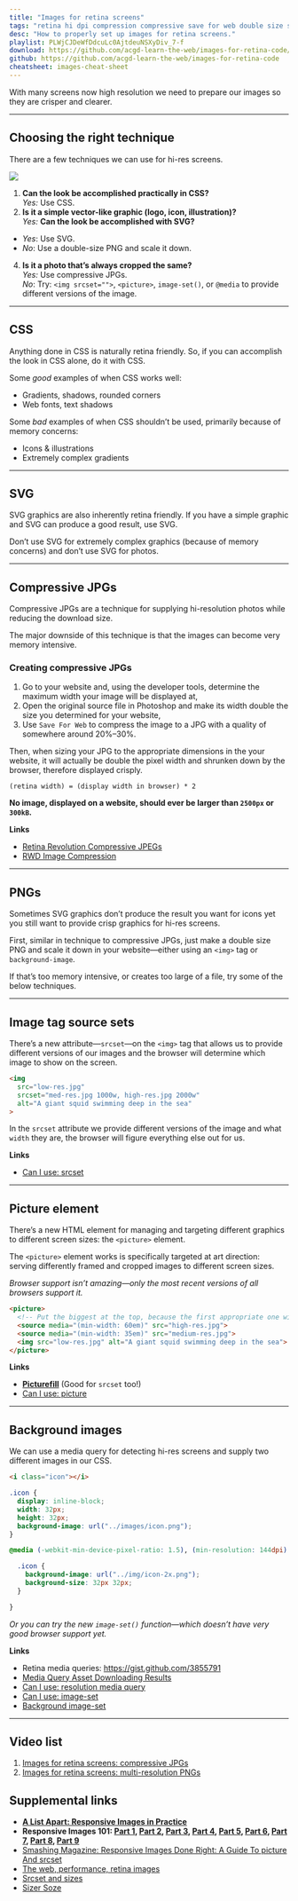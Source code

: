 ```yaml
---
title: "Images for retina screens"
tags: "retina hi dpi compression compressive save for web double size source sets picture source jpeg png svg images"
desc: "How to properly set up images for retina screens."
playlist: PLWjCJDeWfDdcuLc0AjtdeuNSXyDiv_7-f
download: https://github.com/acgd-learn-the-web/images-for-retina-code/archive/master.zip
github: https://github.com/acgd-learn-the-web/images-for-retina-code
cheatsheet: images-cheat-sheet
---
```


With many screens now high resolution we need to prepare our images so they are crisper and clearer.

---

## Choosing the right technique

There are a few techniques we can use for hi-res screens.

![](flow-chart.png)

1. **Can the look be accomplished practically in CSS?**
  <br>*Yes:* Use CSS.
2. **Is it a simple vector-like graphic (logo, icon, illustration)?**
  <br>*Yes:* **Can the look be accomplished with SVG?**
  - *Yes*: Use SVG.
  - *No*: Use a double-size PNG and scale it down.
4. **Is it a photo that’s always cropped the same?**
  <br>*Yes:* Use compressive JPGs.
  <br>*No*: Try: `<img srcset="">`, `<picture>`, `image-set()`, or `@media` to provide different versions of the image.

---

## CSS

Anything done in CSS is naturally retina friendly. So, if you can accomplish the look in CSS alone, do it with CSS.

Some *good* examples of when CSS works well:

- Gradients, shadows, rounded corners
- Web fonts, text shadows

Some *bad* examples of when CSS shouldn’t be used, primarily because of memory concerns:

- Icons & illustrations
- Extremely complex gradients

---

## SVG

SVG graphics are also inherently retina friendly. If you have a simple graphic and SVG can produce a good result, use SVG.

Don’t use SVG for extremely complex graphics (because of memory concerns) and don’t use SVG for photos.

---

## Compressive JPGs

Compressive JPGs are a technique for supplying hi-resolution photos while reducing the download size.

The major downside of this technique is that the images can become very memory intensive.

### Creating compressive JPGs

1. Go to your website and, using the developer tools, determine the maximum width your image will be displayed at,
2. Open the original source file in Photoshop and make its width double the size you determined for your website,
3. Use `Save For Web` to compress the image to a JPG with a quality of somewhere around 20%–30%.

Then, when sizing your JPG to the appropriate dimensions in the your website, it will actually be double the pixel width and shrunken down by the browser, therefore displayed crisply.

```
(retina width) = (display width in browser) * 2
```

**No image, displayed on a website, should ever be larger than `2500px` or `300kB`.**

**Links**

- [Retina Revolution Compressive JPEGs](https://www.netvlies.nl/tips-updates/algemeen/algemeen/retina-revolution/)
- [RWD Image Compression](http://filamentgroup.com/lab/rwd_img_compression/)

---

## PNGs

Sometimes SVG graphics don’t produce the result you want for icons yet you still want to provide crisp graphics for hi-res screens.

First, similar in technique to compressive JPGs, just make a double size PNG and scale it down in your website—either using an `<img>` tag or `background-image`.

If that’s too memory intensive, or creates too large of a file, try some of the below techniques.

---

## Image tag source sets

There’s a new attribute—`srcset`—on the `<img>` tag that allows us to provide different versions of our images and the browser will determine which image to show on the screen.

```html
<img
  src="low-res.jpg"
  srcset="med-res.jpg 1000w, high-res.jpg 2000w"
  alt="A giant squid swimming deep in the sea"
>
```

In the `srcset` attribute we provide different versions of the image and what `width` they are, the browser will figure everything else out for us.

**Links**

- [Can I use: srcset](http://caniuse.com/#feat=srcset)

---

## Picture element

There’s a new HTML element for managing and targeting different graphics to different screen sizes: the `<picture>` element.

The `<picture>` element works is specifically targeted at art direction: serving differently framed and cropped images to different screen sizes.

*Browser support isn’t amazing—only the most recent versions of all browsers support it.*

```html
<picture>
  <!-- Put the biggest at the top, because the first appropriate one will be selected -->
  <source media="(min-width: 60em)" src="high-res.jpg">
  <source media="(min-width: 35em)" src="medium-res.jpg">
  <img src="low-res.jpg" alt="A giant squid swimming deep in the sea">
</picture>
```

**Links**

- **[Picturefill](http://scottjehl.github.io/picturefill/)** (Good for `srcset` too!)
- [Can I use: picture](http://caniuse.com/#feat=picture)

---

## Background images

We can use a media query for detecting hi-res screens and supply two different images in our CSS.

```html
<i class="icon"></i>
```

```css
.icon {
  display: inline-block;
  width: 32px;
  height: 32px;
  background-image: url("../images/icon.png");
}

@media (-webkit-min-device-pixel-ratio: 1.5), (min-resolution: 144dpi) {

  .icon {
    background-image: url("../img/icon-2x.png");
    background-size: 32px 32px;
  }

}
```

*Or you can try the new `image-set()` function—which doesn’t have very good browser support yet.*

**Links**

- Retina media queries: <https://gist.github.com/3855791>
- [Media Query Asset Downloading Results](http://timkadlec.com/2012/04/media-query-asset-downloading-results/)
- [Can I use: resolution media query](http://caniuse.com/#feat=css-media-resolution)
- [Can I use: image-set](http://caniuse.com/#feat=css-image-set)
- [Background image-set](http://dev.w3.org/csswg/css-images-3/#image-set-notation)

---

## Video list

1. [Images for retina screens: compressive JPGs](https://www.youtube.com/watch?v=3SzWx4_mL7A&list=PLWjCJDeWfDdcuLc0AjtdeuNSXyDiv_7-f&index=1)
2. [Images for retina screens: multi-resolution PNGs](https://www.youtube.com/watch?v=Q91vXeF0mpU&list=PLWjCJDeWfDdcuLc0AjtdeuNSXyDiv_7-f&index=2)

## Supplemental links

- **[A List Apart: Responsive Images in Practice](http://alistapart.com/article/responsive-images-in-practice)**
- **Responsive Images 101: [Part 1](http://blog.cloudfour.com/responsive-images-101-definitions/), [Part 2](http://blog.cloudfour.com/responsive-images-101-part-2-img-required/), [Part 3](http://blog.cloudfour.com/responsive-images-101-part-3-srcset-display-density/), [Part 4](http://blog.cloudfour.com/responsive-images-101-part-4-srcset-width-descriptors/), [Part 5](http://blog.cloudfour.com/responsive-images-101-part-5-sizes/), [Part 6](http://blog.cloudfour.com/responsive-images-101-part-6-picture-element/), [Part 7](http://blog.cloudfour.com/responsive-images-101-part-7-type/), [Part 8](http://blog.cloudfour.com/responsive-images-101-part-8-css-images/), [Part 9](http://blog.cloudfour.com/responsive-images-101-part-9-image-breakpoints/)**
- [Smashing Magazine: Responsive Images Done Right: A Guide To picture And srcset](http://www.smashingmagazine.com/2014/05/14/responsive-images-done-right-guide-picture-srcset/)
- [The web, performance, retina images](https://www.youtube.com/watch?v=WZAx3f0nJS0)
- [Srcset and sizes](http://ericportis.com/posts/2014/srcset-sizes/)
- [Sizer Soze](http://sizersoze.org/)
